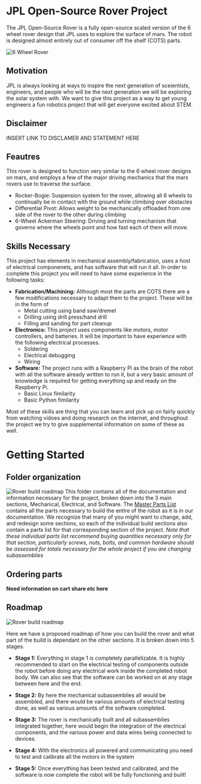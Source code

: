 # JPL Open-Source Rover Project
The JPL Open-Source Rover is a fully open-source scaled version of the 6 wheel rover design that JPL uses to explore the surface of mars. The robot is designed almost entirely out of consumer off the shelf (COTS) parts.

![6 Wheel Rover](https://github.jpl.nasa.gov/ejunkins/osr/blob/master/images/rover.png)

## Motivation
JPL is always looking at ways to inspire the next generation of sceientists, engineers, and people who will be the next generation we will be exploring the solar system with. We want to give this project as a way to get young engineers a fun robotics project that will get everyone excited about STEM. 

## Disclaimer
INSERT LINK TO DISCLAMER AND STATEMENT HERE

## Feautres
This rover is designed to function very similar to the 6 wheel rover designs on mars, and employs a few of the major driving mechanics that the mars rovers use to traverse the surface.
 * Rocker-Bogie: Suspension system for the rover, allowing all 6 wheels to continually be in contact with the ground while climibing over obstacles
 * Differential Pivot: Allows weight to be mechanically offloaded from one side of the rover to the other during climbing
 * 6-Wheel Ackerman Steering: Driving and turning mechanism that governs where the wheels point and how fast each of them will move.

## Skills Necessary
This project has elements in mechanical assembly/fabrication, uses a host of electrical componenets, and has software that will run it all. In order to complete this project you will need to have some experience in the following tasks:
 * __Fabrication/Machining:__ Although most the parts are COTS there are a few modifications necessary to adapt them to the project. These will be in the form of 
   * Metal cutting using band saw/dremel
   * Drilling using drill press/hand drill
   * Filling and sanding for part cleanup
 * __Electronics:__ This project uses components like motors, motor controllers, and batteries. It will be important to have experience with the following electrical processes.
   * Soldering
   * Electrical debugging
   * Wiring
 * __Software:__ The project runs with a Raspberry Pi as the brain of the robot with all the software already written to run it, but a very basic amount of knowledge is required for getting everything up and ready on the Raspberry Pi.
   * Basic Linux fimilarity
   * Basic Python fimilarity

Most of these skills are thing that you can learn and pick up on fairly quickly from watching vidoes and doing research on the internet, and throughout the project we try to give supplemental information on some of these as well. 

# Getting Started

## Folder organization
![Rover build roadmap](https://github.jpl.nasa.gov/ejunkins/osr/blob/master/images/folders.PNG)
This folder contains all of the documentation and information necessary for the project, broken down into the 3 main sections, Mechanical, Electrical, and Software. The [Master Parts List](https://github.jpl.nasa.gov/ejunkins/osr/blob/master/osr_Master_parts_list.xlsx) contains all the parts necessary to build the entire of the robot as it is in our documentation. We recognize that many of you might want to change, add, and redesign some sections, so each of the individual build sections also contain a parts list for that corresponding section of the project. *Note that these individual parts list recommend buying quantities necessary only for that section, particularly screws, nuts, bolts, and common hardware should be assessed for totals necessary for the whole project if you are changing subassemblies*

## Ordering parts

__Need information on cart share etc here__



## Roadmap

![Rover build roadmap](https://github.jpl.nasa.gov/ejunkins/osr/blob/master/images/roadmap.PNG)

Here we have a proposed roadmap of how you can build the rover and what part of the build is dependant on the other sections. It is broken down into 5 stages.


 * __Stage 1:__ Everything in stage 1 is completely parallelizable. It is highly recommended to start on the electrical testing of components outside the robot before doing any electrical work inside the completed robot body. We can also see that the software can be worked on at any stage between here and the end.
 * __Stage 2:__ By here the mechanical subassemblies all would be assembled, and there would be various amounts of electrical testing done, as well as various amounts of the software completed. 

 * __Stage 3:__ The rover is mechanically built and all subassemblies integrated together, here would begin the integration of the electrical components, and the various power and data wires being connected to devices.

 * __Stage 4:__ With the electronics all powered and communicating you need to test and calibrate all the motors in the system

 * __Stage 5:__ Once everything has been tested and calibrated, and the software is now complete the robot will be fully functioning and built!